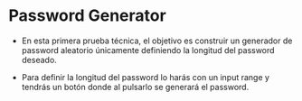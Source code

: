 # Password Generator

- En esta primera prueba técnica, el objetivo es construir un generador de password aleatorio únicamente definiendo la longitud del password deseado.

- Para definir la longitud del password lo harás con un input range y tendrás un botón donde al pulsarlo se generará el password.
